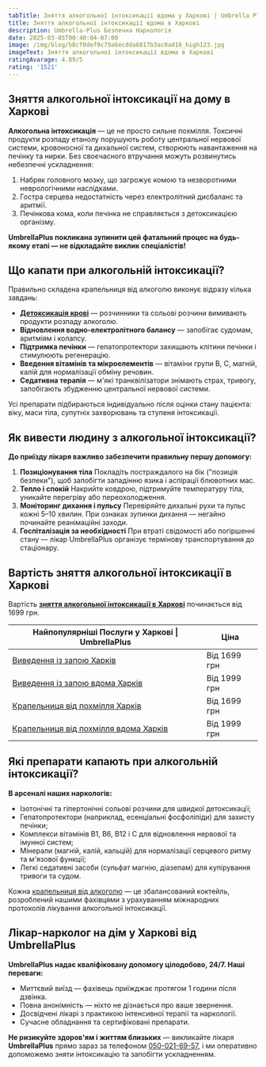 ```yaml
---
tabTitle: Зняття алкогольної інтоксикації вдома у Харкові | Umbrella Plus | Від 1699 грн
title: Зняття алкогольної інтоксикації вдома в Харкові
description: Umbrella-Plus Безпечна Наркологія
date: 2025-03-05T00:40:04-07:00
image: /img/blog/b8cf0def9c79a6ecdda6817b3ac0ad16_high123.jpg
imageText: Зняття алкогольної інтоксикації вдома в Харкові
ratingAvarage: 4.89/5
rating: '1521'
---
```


## Зняття алкогольної інтоксикації на дому в Харкові

**Алкогольна інтоксикація** — це не просто сильне похмілля. Токсичні продукти розпаду етанолу порушують роботу центральної нервової системи, кровоносної та дихальної систем, створюють навантаження на печінку та нирки. Без своєчасного втручання можуть розвинутись небезпечні ускладнення:

1. Набряк головного мозку, що загрожує комою та незворотними неврологічними наслідками.
2. Гостра серцева недостатність через електролітний дисбаланс та аритмії.
3. Печінкова кома, коли печінка не справляється з детоксикацією організму.

**UmbrellaPlus покликана зупинити цей фатальний процес на будь-якому етапі — не відкладайте виклик спеціалістів!**

## Що капати при алкогольній інтоксикації?

Правильно складена крапельниця від алкоголю виконує відразу кілька завдань:

* **[Детоксикація крові](https://umbrella-plus.com.ua/uk/dnepr/kapelnica_ot_alkogola_dnepr/)** — розчинники та сольові розчини вимивають продукти розпаду алкоголю.
* **Відновлення водно-електролітного балансу** — запобігає судомам, аритміям і колапсу.
* **Підтримка печінки** — гепатопротектори захищають клітини печінки і стимулюють регенерацію.
* **Введення вітамінів та мікроелементів** — вітаміни групи B, C, магній, калій для нормалізації обміну речовин.
* **Седативна терапія** — м'які транквілізатори знімають страх, тривогу, запобігають збудженню центральної нервової системи.

Усі препарати підбираються індивідуально після оцінки стану пацієнта: віку, маси тіла, супутніх захворювань та ступеня інтоксикації.

## Як вивести людину з алкогольної інтоксикації?

**До приїзду лікаря важливо забезпечити правильну першу допомогу:**

1. **Позиціонування тіла**
   Покладіть постраждалого на бік ("позиція безпеки"), щоб запобігти западінню язика і аспірації блювотних мас.
2. **Тепло і спокій**
   Накрийте ковдрою, підтримуйте температуру тіла, уникайте перегріву або переохолодження.
3. **Моніторинг дихання і пульсу**
   Перевіряйте дихальні рухи та пульс кожні 5–10 хвилин. При ознаках зупинки дихання — негайно починайте реанімаційні заходи.
4. **Госпіталізація за необхідності**
   При втраті свідомості або погіршенні стану — лікар UmbrellaPlus організує термінову транспортування до стаціонару.

## Вартість зняття алкогольної інтоксикації в Харкові

Вартість **[зняття алкогольної інтоксикації в Харкові](https://umbrella-plus.com.ua/uk/kharkiv/vivod-iz-zapoia-kharkiv-ua/)** починається від 1699 грн.

| Найпопулярніші Послуги у Харкові \| UmbrellaPlus                                                                           | Ціна         |
| -------------------------------------------------------------------------------------------------------------------------- | ------------ |
| [Виведення із запою Харків](https://umbrella-plus.com.ua/uk/kharkiv/vivod-iz-zapoia-kharkiv-ua/)                           | Від 1699 грн |
| [Виведення із запою вдома Харків](https://umbrella-plus.com.ua/uk/kharkiv/vivod-iz-zapoia-na-domy-kharkiv-ua/)             | Від 1999 грн |
| [Крапельниця від похмілля Харків](https://umbrella-plus.com.ua/uk/kharkiv/kapelnica_ot_alkogola_kharkiv-ua/)               | Від 1699 грн |
| [Крапельниця від похмілля вдома Харків](https://umbrella-plus.com.ua/uk/kharkiv/kapelnica_ot_alkogola_na_domy_kharkiv_ua/) | Від 1999 грн |

## Які препарати капають при алкогольній інтоксикації?

**В арсеналі наших наркологів:**

* Ізотонічні та гіпертонічні сольові розчини для швидкої детоксикації;
* Гепатопротектори (наприклад, есенціальні фосфоліпіди) для захисту печінки;
* Комплекси вітамінів B1, B6, B12 і C для відновлення нервової та імунної систем;
* Мінерали (магній, калій, кальцій) для нормалізації серцевого ритму та м'язової функції;
* Легкі седативні засоби (сульфат магнію, діазепам) для купірування тривоги та судом.

Кожна [крапельниця від алкоголю](https://umbrella-plus.com.ua/uk/kharkiv/kapelnica_ot_alkogola_kharkiv-ua/) — це збалансований коктейль, розроблений нашими фахівцями з урахуванням міжнародних протоколів лікування алкогольної інтоксикації.

## Лікар-нарколог на дім у Харкові від UmbrellaPlus

**UmbrellaPlus надає кваліфіковану допомогу цілодобово, 24/7. Наші переваги:**

* Миттєвий виїзд — фахівець приїжджає протягом 1 години після дзвінка.
* Повна анонімність — ніхто не дізнається про ваше звернення.
* Досвідчені лікарі з практикою інтенсивної терапії та наркології.
* Сучасне обладнання та сертифіковані препарати.

**Не ризикуйте здоров'ям і життям близьких** — викликайте лікаря **UmbrellaPlus** прямо зараз за телефоном [050-021-69-57](tel:0500216957), і ми оперативно допоможемо зняти інтоксикацію та запобігти ускладненням.
